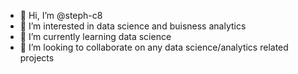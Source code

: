 - 👋 Hi, I’m @steph-c8
- 👀 I’m interested in data science and buisness analytics
- 🌱 I’m currently learning data science
- 💞️ I’m looking to collaborate on any data science/analytics related projects

<!---
steph-c8/steph-c8 is a ✨ special ✨ repository because its `README.md` (this file) appears on your GitHub profile.
You can click the Preview link to take a look at your changes.
--->
